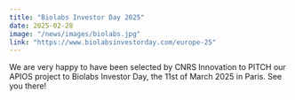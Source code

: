 ```yaml
---
title: "Biolabs Investor Day 2025"
date: 2025-02-28
image: "/news/images/biolabs.jpg"
link: "https://www.biolabsinvestorday.com/europe-25"
---
```


We are very happy to have been selected by CNRS Innovation to PITCH our APIOS project to Biolabs Investor Day, the 11st of March 2025 in Paris. See you there!
